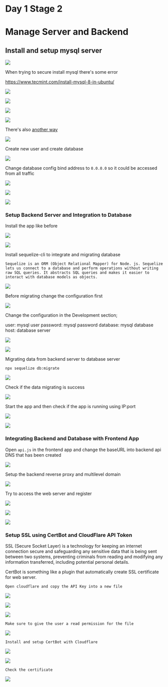 # Day 1 Stage 2

# Manage Server and Backend

## Install and setup mysql server

![](/media/day2/Screenshot%20(28).png)

When trying to secure install mysql there's some error

https://www.tecmint.com/install-mysql-8-in-ubuntu/

![](/media/day2/Capture.JPG)

![](/media/day2/Screenshot%20(30).png)

![](/media/day2/Screenshot%20(33).png)

![](/media/day2/Screenshot%20(34).png)

There's also [another way](https://www.tecmint.com/install-mysql-8-in-ubuntu/) 

![](/media/day2/mysql1.png)

Create new user and create database

![](/media/day2/Screenshot%20(41).png)

Change database config bind address to `0.0.0.0` so it could be accessed from all traffic

![](/media/day2/Screenshot%20(53).png)

![](/media/day2/Screenshot%20(54).png)

![](/media/day2/Screenshot%20(56).png)

### Setup Backend Server and Integration to Database

Install the app like before

![](/media/day2/Screenshot%20(90).png)

![](/media/day2/Screenshot%20(93).png)

Install sequelize-cli to integrate and migrating database

`Sequelize is an ORM (Object Relational Mapper) for Node. js. Sequelize lets us connect to a database and perform operations without writing raw SQL queries. It abstracts SQL queries and makes it easier to interact with database models as objects.`

![](/media/day2/Screenshot%20(96).png)

Before migrating change the configuration first

![](/media/day2/Screenshot%20(97).png)

Change the configuration in the Development section;

user: mysql user
password: mysql password
database: mysql database
host: database server

![](/media/day2/Screenshot%20(98).png)

![](/media/day2/Screenshot%20(99).png)

Migrating data from backend server to database server

```
npx sequelize db:migrate
```

![](/media/day2/Screenshot%20(101).png)

Check if the data migrating is success

![](/media/day2/Screenshot%20(102).png)

Start the app and then check if the app is running using IP:port

![](/media/day2/Screenshot%20(103).png)

![](/media/day2/Screenshot%20(104).png)

### Integrating Backend and Database with Frontend App

Open `api.js` in the frontend app and change the baseURL into backend api DNS that has been created

![](/media/day2/Screenshot%20(129).png)

Setup the backend reverse proxy and multilevel domain

![](/media/day2/Screenshot%20(128).png)

Try to access the web server and register

![](/media/day2/Screenshot%20(122).png)

![](/media/day2/Screenshot%20(123).png)

![](/media/day2/Screenshot%20(124).png)

### Setup SSL using CertBot and CloudFlare API Token

SSL (Secure Socket Layer) is a technology for keeping an internet connection secure and safeguarding any sensitive data that is being sent between two systems, preventing criminals from reading and modifying any information transferred, including potential personal details.

CertBot is something like a plugin that automatically create SSL certificate for web server.

`Open cloudflare and copy the API Key into a new file`

![](/media/certbot/Screenshot%20(105).png)

![](/media/certbot/Screenshot%20(106).png)

![](/media/certbot/Screenshot%20(107).png)

`Make sure to give the user a read permission for the file`

![](/media/certbot/Screenshot%20(108).png)

`Install and setup CertBot with Cloudflare`

![](/media/certbot/Screenshot%20(125).png)

![](/media/certbot/Screenshot%20(126).png)

`Check the certificate`

![](/media/certbot/Screenshot%20(121).png)